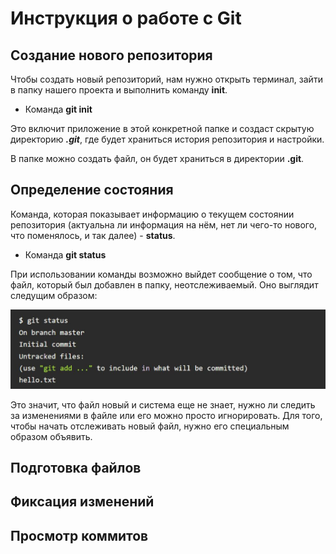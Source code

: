# Инструкция о работе с Git 

## Создание нового репозитория

Чтобы создать новый репозиторий, нам нужно открыть терминал, зайти в папку нашего проекта и выполнить команду **init**.

* Команда __git init__

Это включит приложение в этой конкретной папке и создаст скрытую директорию *__.git__*, где будет храниться история репозитория и настройки.

В папке можно создать файл, он будет храниться в директории **.git**.


## Определение состояния

Команда, которая показывает информацию о текущем состоянии репозитория (актуальна ли информация на нём, нет ли чего-то нового, что поменялось, и так далее) - **status**.

* Команда **git status**

При использовании команды возможно выйдет сообщение о том, что файл, который был добавлен в папку, неотслеживаемый. Оно выглядит следущим образом:

![пример сообщения](1.jpg)


Это значит, что файл новый и система еще не знает, нужно ли следить за изменениями в файле или его можно просто игнорировать. Для того, чтобы начать отслеживать новый файл, нужно его специальным образом объявить.

## Подготовка файлов 

## Фиксация изменений 

## Просмотр коммитов 

